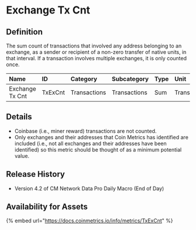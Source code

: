 # Exchange Tx Cnt

## Definition

The sum count of transactions that involved any address belonging to an exchange, as a sender or recipient of a non-zero transfer of native units, in that interval. If a transaction involves multiple exchanges, it is only counted once.

| Name | ID | Category | Subcategory | Type | Unit | Interval |
| :--- | :--- | :--- | :--- | :--- | :--- | :--- |
| Exchange Tx Cnt | TxExCnt | Transactions | Transactions | Sum | Transactions | 1 day |

## Details

* Coinbase \(i.e., miner reward\) transactions are not counted.
* Only exchanges and their addresses that Coin Metrics has identified are included \(i.e., not all exchanges and their addresses have been identified\) so this metric should be thought of as a minimum potential value.

## Release History

* Version 4.2 of CM Network Data Pro Daily Macro \(End of Day\)

## Availability for Assets

{% embed url="https://docs.coinmetrics.io/info/metrics/TxExCnt" %}

